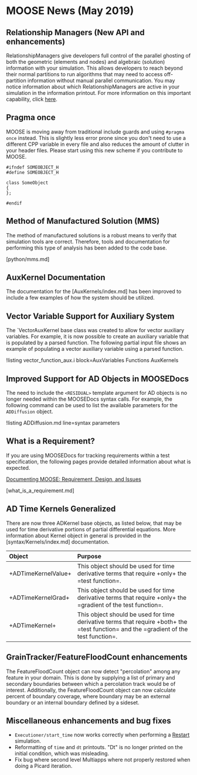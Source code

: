 # MOOSE News (May 2019)

## Relationship Managers (New API and enhancements)

RelationshipManagers give developers full control of the parallel ghosting of both the geometric (elements and nodes) and
algebraic (solution) information with your simulation. This allows developers to reach beyond their normal partitions
to run algorithms that may need to access off-partition information without manual parallel communication. You may notice
information about which RelationshipManagers are active in your simulation in the information printout. For more information
on this important capability, click [here](relationship_managers.md).

## Pragma once

MOOSE is moving away from traditional include guards and using `#pragma once` instead. This is slightly less error prone
since you don't need to use a different CPP variable in every file and also reduces the amount of clutter in your header
files. Please start using this new scheme if you contribute to MOOSE.

```
#ifndef SOMEOBJECT_H
#define SOMEOBJECT_H

class SomeObject
{
};

#endif
```

## Method of Manufactured Solution (MMS)

The method of manufactured solutions is a robust means to verify that simulation tools
are correct. Therefore, tools and documentation for performing this type of analysis has been
added to the code base.

[python/mms.md]

## AuxKernel Documentation

The documentation for the [AuxKernels/index.md] has been improved to include a few examples of how
the system should be utilized.

## Vector Variable Support for Auxiliary System

The `VectorAuxKernel base class was created to allow for vector auxiliary variables. For example,
it is now possible to create an auxiliary variable that is populated by a parsed function.
The following partial input file shows an example of populating a vector auxiliary variable
using a parsed function.

!listing vector_function_aux.i block=AuxVariables Functions AuxKernels

## Improved Support for AD Objects in MOOSEDocs

The need to include the `<RESIDUAL>` template argument for AD objects is no longer needed within
the MOOSEDocs syntax calls. For example, the following command can be used to list the available
parameters for the `ADDiffusion` object.

!listing ADDiffusion.md line=syntax parameters

## What is a Requirement?

If you are using MOOSEDocs for tracking requirements within a test specification, the following
pages provide detailed information about what is expected.

[Documenting MOOSE: Requirement, Design, and Issues](MooseDocs/generate.md#requirement-design-and-issues)

[what_is_a_requirement.md]

## AD Time Kernels Generalized

There are now three ADKernel base objects, as listed below, that may be used for time derivative
portions of partial differential equations. More information about Kernel object in general
is provided in the [syntax/Kernels/index.md] documentation.

| Object | Purpose |
|:-|:-|
| +ADTimeKernelValue+ | This object should be used for time derivative terms that require +only+ the =test function=. |
| +ADTimeKernelGrad+ | This object should be used for time derivative terms that require +only+ the =gradient of the test function=. |
| +ADTimeKernel+ | This object should be used for time derivative terms that require +both+ the =test function= and the =gradient of the test function=. |

## GrainTracker/FeatureFloodCount enhancements
The FeatureFloodCount object can now detect "percolation" among any feature in your domain. This is done by supplying a list
of primary and secondary boundaries between which a percolation track would be of interest. Additionally, the FeatureFloodCount
object can now calculate percent of boundary coverage, where boundary may be an external boundary or an internal boundary defined
by a sideset.

## Miscellaneous enhancements and bug fixes

- `Executioner/start_time` now works correctly when performing a [Restart](restart_recover.md) simulation.
- Reformatting of `time` and `dt` printouts. "Dt" is no longer printed on the initial condition, which was misleading.
- Fix bug where second level Multiapps where not properly restored when doing a Picard iteration.
